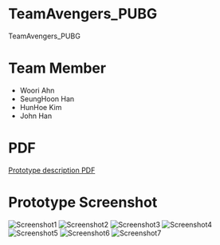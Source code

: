 # TeamAvengers_PUBG
TeamAvengers_PUBG

# Team Member
- Woori Ahn
- SeungHoon Han
- HunHoe Kim
- John Han

# PDF
[Prototype description PDF](https://github.com/oneofthezombies/TeamAvengers_PUBG/blob/master/Prototype_Discription/Prototype_Presentation_Kor.pdf)

# Prototype Screenshot
![Screenshot1](https://github.com/oneofthezombies/TeamAvengers_PUBG/blob/master/Prototype_Discription/Prototype_Screenshot/1.png)
![Screenshot2](https://github.com/oneofthezombies/TeamAvengers_PUBG/blob/master/Prototype_Discription/Prototype_Screenshot/2.png)
![Screenshot3](https://github.com/oneofthezombies/TeamAvengers_PUBG/blob/master/Prototype_Discription/Prototype_Screenshot/3.png)
![Screenshot4](https://github.com/oneofthezombies/TeamAvengers_PUBG/blob/master/Prototype_Discription/Prototype_Screenshot/4.png)
![Screenshot5](https://github.com/oneofthezombies/TeamAvengers_PUBG/blob/master/Prototype_Discription/Prototype_Screenshot/5.png)
![Screenshot6](https://github.com/oneofthezombies/TeamAvengers_PUBG/blob/master/Prototype_Discription/Prototype_Screenshot/6.png)
![Screenshot7](https://github.com/oneofthezombies/TeamAvengers_PUBG/blob/master/Prototype_Discription/Prototype_Screenshot/7.png)